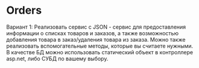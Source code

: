 # Orders
Вариант 1: Реализовать сервис с JSON - сервис для предоставления информации о списках товаров и заказов, 
а также возможностью добавления товара в заказ/удаления товара из заказа. 
Можно также реализовать вспомогательные методы, которые вы считаете нужными. 
В качестве БД можно использовать статический объект в контроллере asp.net, либо СУБД по вашему выбору.
